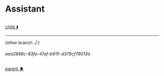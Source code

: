 # Assistant

```python

```

[child ⬇️](#aaa2888c-83fa-41af-b915-d378cf78013a)

---

(other branch ⎇)
###### aaa2888c-83fa-41af-b915-d378cf78013a
[parent ⬆️](#bfb50c3d-674d-48d6-be51-9ffe6b2294ff)
